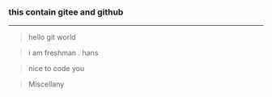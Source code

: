 ### this contain gitee and github

---

>hello git world

>i am  freshman . hans

>nice to code you

>Miscellany

